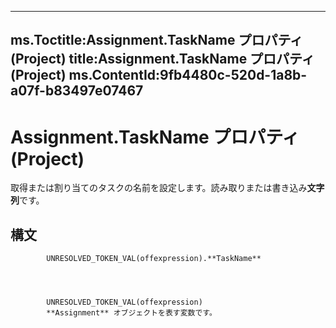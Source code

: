 

---
ms.Toctitle:Assignment.TaskName プロパティ (Project)
title:Assignment.TaskName プロパティ (Project)
ms.ContentId:9fb4480c-520d-1a8b-a07f-b83497e07467
---
# Assignment.TaskName プロパティ (Project)




取得または割り当てのタスクの名前を設定します。読み取りまたは書き込み**文字列**です。

## 構文

            UNRESOLVED_TOKEN_VAL(offexpression).**TaskName**




            UNRESOLVED_TOKEN_VAL(offexpression)
            **Assignment** オブジェクトを表す変数です。




